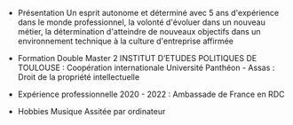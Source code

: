 * Présentation
Un esprit autonome et déterminé avec 5 ans d'expérience dans le monde professionnel, la volonté d'évoluer dans un nouveau métier, la détermination d'atteindre de nouveaux objectifs dans un environnement technique à la culture d'entreprise affirmée
* Formation
Double Master 2
INSTITUT D’ETUDES POLITIQUES DE TOULOUSE : Coopération internationale
Université Panthéon - Assas : 
Droit de la propriété intellectuelle

* Expérience professionnelle
2020 - 2022 : Ambassade de France en RDC

* Hobbies
Musique Assitée par ordinateur